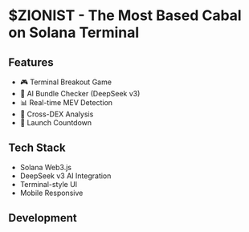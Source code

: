 # $ZIONIST - The Most Based Cabal on Solana Terminal

## Features
- 🎮 Terminal Breakout Game
- 🤖 AI Bundle Checker (DeepSeek v3)
- 📊 Real-time MEV Detection
- 🔄 Cross-DEX Analysis
- 🚀 Launch Countdown

## Tech Stack
- Solana Web3.js
- DeepSeek v3 AI Integration
- Terminal-style UI
- Mobile Responsive

## Development